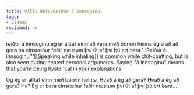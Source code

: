 ```yaml
---
title: Villi Neto/Reiður á innsoginu
tags:
- Videos
reviewed: no
---
```

<vocabulary>
reiður
á innsoginu
ég er
alltaf
einn
að vera með
börnin
heima
ég á að
að gera
ha
einstæður
faðir
næstum því
út af því
þú ert
bara
</vocabulary>
<Instagram
file="Villi Neto – Reiður á innsoginu.mp4"
url="https://www.instagram.com/p/BmQZOMfFLZv/"
user_image="VilliNeto.jpg"
user_name="Villi Neto"
user_handle="villineto"
audio="05-innsoginu.mp3">
'''Reiður á innsoginu'''<note>[[Speaking while inhaling]] is common while chit-chatting, but is also seen during heated personal arguments. Saying "á innsoginu" means that you're being hysterical in your explanations.</note>

Og ég er alltaf einn með börnin heima. Hvað á ég að gera? Hvað á ég að gera? Ha? Ég er bara einstæður faðir næstum því út af því þú ert bara...

<div class="video-explanation" data-translate="no">

</div></Instagram>
